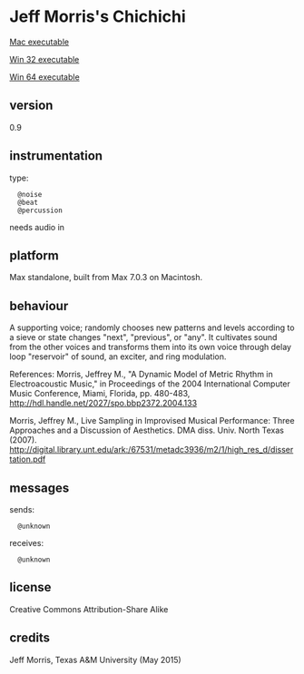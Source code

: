 # Jeff Morris's Chichichi #

[Mac executable](https://www.sfu.ca/musebots/Musebot_Test_Suite/Musebots/Noise_Texture_Non-beat_generators/Chichichi.zip)

[Win 32 executable](https://www.sfu.ca/musebots/Musebot_Test_Suite/Musebots_Win32/Noise_Texture_Non-beat_generators/Chichichi_w32.zip)

[Win 64 executable](https://www.sfu.ca/musebots/Musebot_Test_Suite/Musebots_Win64/Noise_Texture_Non-beat_generators/Chichichi_w64.zip)

## version ##

0.9

## instrumentation ##

type:

      @noise
      @beat
      @percussion

needs audio in

## platform ##

Max standalone, built from Max 7.0.3 on Macintosh.

## behaviour ##

A supporting voice; randomly chooses new patterns and levels according to a sieve or state changes "next", "previous", or "any". It cultivates sound from the other voices and transforms them into its own voice through delay loop "reservoir" of sound, an exciter, and ring modulation.

References:
Morris, Jeffrey M., "A Dynamic Model of Metric Rhythm in Electroacoustic Music," in Proceedings of the 2004 International Computer Music Conference, Miami, Florida, pp. 480-483, http://hdl.handle.net/2027/spo.bbp2372.2004.133

Morris, Jeffrey M., Live Sampling in Improvised Musical Performance: Three Approaches and a Discussion of Aesthetics. DMA diss. Univ. North Texas (2007). http://digital.library.unt.edu/ark:/67531/metadc3936/m2/1/high_res_d/dissertation.pdf

## messages ##

sends:

      @unknown

receives:

      @unknown

## license ##

Creative Commons Attribution-Share Alike

## credits ##

Jeff Morris, Texas A&M University (May 2015)
